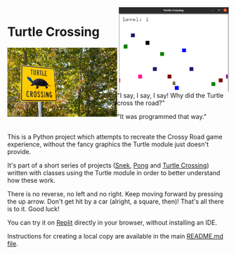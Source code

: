 <img src="https://github.com/ZanClifton/intermediate-python-projects/blob/main/images/turtle-crossing.png" width=250px align=right alt="Turtle Crossing"/>

# Turtle Crossing

<img src="https://github.com/ZanClifton/intermediate-python-projects/blob/main/images/turtle-crossing.jpg" width=250px align=left alt="Turtle Crossing"/>

"I say, I say, I say! Why did the Turtle cross the road?"

"It was programmed that way."

##

This is a Python project which attempts to recreate the Crossy Road game experience, without the fancy graphics the Turtle module just doesn't provide.

It's part of a short series of projects ([Snek](https://github.com/ZanClifton/intermediate-python-projects/tree/main/02-snek), [Pong](https://github.com/ZanClifton/intermediate-python-projects/tree/main/03-pong) and [Turtle Crossing](https://github.com/ZanClifton/intermediate-python-projects/tree/main/04-turtle-crossing)) written with classes using the Turtle module in order to better understand how these work.

There is no reverse, no left and no right. Keep moving forward by pressing the up arrow. Don't get hit by a car (alright, a square, then)! That's all there is to it. Good luck!

You can try it on [Replit](https://replit.com/@ZanClifton/pong?v=1) directly in your browser, without installing an IDE.

Instructions for creating a local copy are available in the main [README.md file](https://github.com/ZanClifton/intermediate-python-projects/blob/main/README.md).
